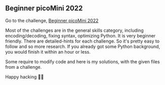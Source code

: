## Beginner picoMini 2022

Go to the challenge, [Beginner picoMini 2022](https://play.picoctf.org/practice?originalEvent=69)

Most of the challenges are in the general skills category, including encoding/decoding, fixing syntax, optimizing Python. It is very beginner friendly. There are detailed-hints for each challenge. So it's pretty easy to follow and so more research. If you already got some Python background, you would finish it within an hour or less.

Some require to modify code and here is my solutions, with the given files from a challenge.

Happy hacking 🧙‍♀️
